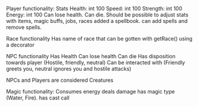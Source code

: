 
Player functionality:
Stats
Health: int 100
Speed: int 100
Strength: int 100
Energy: int 100
Can lose health.
Can die.
Should be possible to adjust stats with items, magic buffs, jobs, races
added a spellbook. can add spells and remove spells.

Race functionality
Has name of race that can be gotten with getRace() using a decorator

NPC functionality
Has Health
Can lose health
Can die
Has disposition towards player (Hostile, friendly, neutral)
Can be interacted with (Friendly greets you, neutral ignores you and hostile attacks)

NPCs and Players are considered Creatures

Magic functionality:
Consumes energy
deals damage
has magic type (Water, Fire).
has cast call
